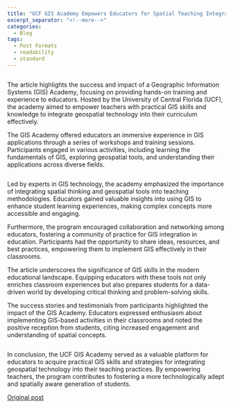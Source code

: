```yaml
---
title: "UCF GIS Academy Empowers Educators for Spatial Teaching Integration Success"
excerpt_separator: "<!--more-->"
categories:
  - Blog
tags:
  - Post Formats
  - readability
  - standard
---
```

<img src="{{ site.url }}{{ site.baseurl }}/assets/images/Posts/2019020501.jpg" alt="">

The article highlights the success and impact of a Geographic Information Systems (GIS) Academy, focusing on providing hands-on training and experience to educators. Hosted by the University of Central Florida (UCF), the academy aimed to empower teachers with practical GIS skills and knowledge to integrate geospatial technology into their curriculum effectively.

The GIS Academy offered educators an immersive experience in GIS applications through a series of workshops and training sessions. Participants engaged in various activities, including learning the fundamentals of GIS, exploring geospatial tools, and understanding their applications across diverse fields.

<img src="{{ site.url }}{{ site.baseurl }}/assets/images/Posts/2019020502.jpg" alt="">

Led by experts in GIS technology, the academy emphasized the importance of integrating spatial thinking and geospatial tools into teaching methodologies. Educators gained valuable insights into using GIS to enhance student learning experiences, making complex concepts more accessible and engaging.

Furthermore, the program encouraged collaboration and networking among educators, fostering a community of practice for GIS integration in education. Participants had the opportunity to share ideas, resources, and best practices, empowering them to implement GIS effectively in their classrooms.

The article underscores the significance of GIS skills in the modern educational landscape. Equipping educators with these tools not only enriches classroom experiences but also prepares students for a data-driven world by developing critical thinking and problem-solving skills.

The success stories and testimonials from participants highlighted the impact of the GIS Academy. Educators expressed enthusiasm about implementing GIS-based activities in their classrooms and noted the positive reception from students, citing increased engagement and understanding of spatial concepts.

<img src="{{ site.url }}{{ site.baseurl }}/assets/images/Posts/2019020503.jpg" alt="">

In conclusion, the UCF GIS Academy served as a valuable platform for educators to acquire practical GIS skills and strategies for integrating geospatial technology into their teaching practices. By empowering teachers, the program contributes to fostering a more technologically adept and spatially aware generation of students.

[Original post](https://sciences.ucf.edu/news/gis-academy-gives-teachers-hands-on-experience/)
